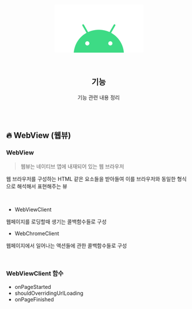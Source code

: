 <div align="center">
  <p>
    <img src="../README.assets/android.png">
  </p>
  <br>
  <h2>기능</h2>
  <p>기능 관련 내용 정리</p>
  <br>
  <br>
</div>






## 🔥 WebView (웹뷰)

### WebView

> 웹뷰는 네이티브 앱에 내재되어 있는 웹 브라우저

웹 브라우저를 구성하는 HTML 같은 요소들을 받아들여 이를 브라우저와 동일한 형식으로 해석해서 표현해주는 뷰

<br>

- WebViewClient

웹페이지를 로딩할때 생기는 콜백함수들로 구성

- WebChromeClient

웹페이지에서 일어나는 액션들에 관한 콜백함수들로 구성

<br>

### WebViewClient 함수

- onPageStarted
- shouldOverridingUrlLoading
- onPageFinished
